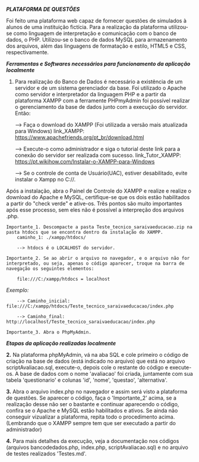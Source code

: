 ***PLATAFORMA DE QUESTÕES***

Foi feito uma plataforma web capaz de fornecer questões de simulados à alunos de uma instituição fictícia. Para a realização da plataforma utilizou-se como linguagem de interpretação e comunicação com o banco de dados, o PHP. Utilizou-se o banco de dados MySQL para armazenamento dos arquivos, além das linguagens de formatação e estilo, HTML5 e CSS, respectivamente.

 ***Ferramentas e Softwares necessários para funcionamento da aplicação localmente***

1. Para realização do Banco de Dados é necessário a existência de um servidor e de um sistema gerenciador da base. Foi utilizado o Apache como servidor e interpretador da linguagem PHP e a partir da plataforma XAMPP com a ferramente PHPmyAdmin foi possível realizar o gerenciamento da base de dados junto com a execução do servidor. 
Então:  

	--> Faça o download do XAMPP (Foi utilizada a versão mais atualizada para Windows)
		link_XAMPP: https://www.apachefriends.org/pt_br/download.html
		
	--> Execute-o como administrador e siga o tutorial deste link para a conexão do servidor ser realizada com sucesso. 
		link_Tutor_XAMPP: https://pt.wikihow.com/Instalar-o-XAMPP-para-Windows
		
	--> Se o controle de conta de Usuário(UAC), estiver desabilitado, evite instalar o Xampp no C://.

Após a instalação, abra o Painel de Controle do XAMPP e realize e realize o download do Apache e MySQL, certifique-se que os dois estão habilitados a partir do "check verde" e ative-os. Três pontos são muito importantes após esse processo, sem eles não é possível a interpreção dos arquivos .php. 

	Importante_1. Descompacte a pasta Teste_tecnico_saraivaeducacao.zip na pasta htdocs que se encontra dentro da instalação do XAMPP. 
		caminho_1: ./xampp/htdocs/

		--> htdocs é o LOCALHOST do servidor.

	Importante_2. Se ao abrir o arquivo no navegador, e o arquivo não for interpretado, ou seja, apenas o código aparecer, troque na barra de navegação os seguintes elementos:

		file:///C:/xampp/htdocs = localhost
*Exemplo:*

		--> Caminho_inicial: file:///C:/xampp/htdocs/Teste_tecnico_saraivaeducacao/index.php

		--> Caminho_final: http://localhost/Teste_tecnico_saraivaeducacao/index.php

	Importante_3. Abra o PhpMyAdmin.

 ***Etapas da aplicação realizadas localmente***

**2.** Na plataforma phpMyAdmin, vá na aba SQL e cole primeiro o código de criação na base de dados (está indicado no arquivo) que está no arquivo scriptAvaliacao.sql, execute-o, depois cole o restante do código e execute-os. A base de dados com o nome 'avaliacao' foi criada, juntamente com sua tabela 'questionario' e colunas 'id', 'nome', 'questao', 'alternativa'.

**3.** Abra o arquivo index.php no navegador e assim será visto a plataforma de questões. Se aparecer o código, faça o 'Importante_2' acima, se a realização desse não ser o bastante e continuar aparecendo o código, confira se o Apache e MySQL estão habilitados e ativos. Se ainda não conseguir vizualizar a plataforma, repita todo o procedimento acima. (Lembrando que o XAMPP sempre tem que ser executado a partir do administrador)

**4.** Para mais detalhes da execução, veja a documentação nos códigos (arquivos bancodedados.php, index.php, scriptAvaliacao.sql) e no arquivo de testes realizados 'Testes.md'.
